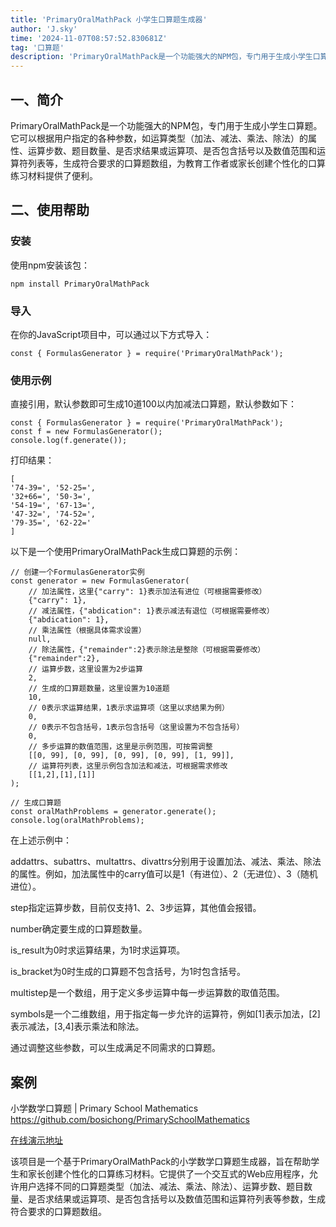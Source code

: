 ```yaml
---
title: 'PrimaryOralMathPack 小学生口算题生成器'
author: 'J.sky'
time: '2024-11-07T08:57:52.830681Z'
tag: '口算题'
description: 'PrimaryOralMathPack是一个功能强大的NPM包，专门用于生成小学生口算题。它可以根据用户指定的各种参数，如运算类型（加法、减法、乘法、除法）的属性、运算步数、题目数量、是否求结果或运算项、是否包含括号以及数值范围和运算符列表等，生成符合要求的口算题数组，为教育工作者或家长创建个性化的口算练习材料提供了便利。'
---
```


## 一、简介

PrimaryOralMathPack是一个功能强大的NPM包，专门用于生成小学生口算题。它可以根据用户指定的各种参数，如运算类型（加法、减法、乘法、除法）的属性、运算步数、题目数量、是否求结果或运算项、是否包含括号以及数值范围和运算符列表等，生成符合要求的口算题数组，为教育工作者或家长创建个性化的口算练习材料提供了便利。

## 二、使用帮助

### 安装

使用npm安装该包：

    npm install PrimaryOralMathPack

### 导入

在你的JavaScript项目中，可以通过以下方式导入：

    const { FormulasGenerator } = require('PrimaryOralMathPack');

### 使用示例

直接引用，默认参数即可生成10道100以内加减法口算题，默认参数如下：

    const { FormulasGenerator } = require('PrimaryOralMathPack');
    const f = new FormulasGenerator();
    console.log(f.generate());

打印结果：

    [
    '74-39=', '52-25=',
    '32+66=', '50-3=', 
    '54-19=', '67-13=',
    '47-32=', '74-52=',
    '79-35=', '62-22=' 
    ]

以下是一个使用PrimaryOralMathPack生成口算题的示例：

    // 创建一个FormulasGenerator实例
    const generator = new FormulasGenerator(
        // 加法属性，这里{"carry": 1}表示加法有进位（可根据需要修改）
        {"carry": 1}, 
        // 减法属性，{"abdication": 1}表示减法有退位（可根据需要修改）
        {"abdication": 1}, 
        // 乘法属性（根据具体需求设置）
        null, 
        // 除法属性，{"remainder":2}表示除法是整除（可根据需要修改）
        {"remainder":2}, 
        // 运算步数，这里设置为2步运算
        2, 
        // 生成的口算题数量，这里设置为10道题
        10, 
        // 0表示求运算结果，1表示求运算项（这里以求结果为例）
        0, 
        // 0表示不包含括号，1表示包含括号（这里设置为不包含括号）
        0, 
        // 多步运算的数值范围，这里是示例范围，可按需调整
        [[0, 99], [0, 99], [0, 99], [0, 99], [1, 99]], 
        // 运算符列表，这里示例包含加法和减法，可根据需求修改
        [[1,2],[1],[1]]
    );

    // 生成口算题
    const oralMathProblems = generator.generate();
    console.log(oralMathProblems); 


在上述示例中：

addattrs、subattrs、multattrs、divattrs分别用于设置加法、减法、乘法、除法的属性。例如，加法属性中的carry值可以是1（有进位）、2（无进位）、3（随机进位）。

step指定运算步数，目前仅支持1、2、3步运算，其他值会报错。

number确定要生成的口算题数量。

is_result为0时求运算结果，为1时求运算项。

is_bracket为0时生成的口算题不包含括号，为1时包含括号。

multistep是一个数组，用于定义多步运算中每一步运算数的取值范围。

symbols是一个二维数组，用于指定每一步允许的运算符，例如[1]表示加法，[2]表示减法，[3,4]表示乘法和除法。

通过调整这些参数，可以生成满足不同需求的口算题。

## 案例

小学数学口算题 | Primary School Mathematics https://github.com/bosichong/PrimarySchoolMathematics

[在线演示地址](https://www.suiyan.cc/demo/psm)

该项目是一个基于PrimaryOralMathPack的小学数学口算题生成器，旨在帮助学生和家长创建个性化的口算练习材料。它提供了一个交互式的Web应用程序，允许用户选择不同的口算题类型（加法、减法、乘法、除法）、运算步数、题目数量、是否求结果或运算项、是否包含括号以及数值范围和运算符列表等参数，生成符合要求的口算题数组。